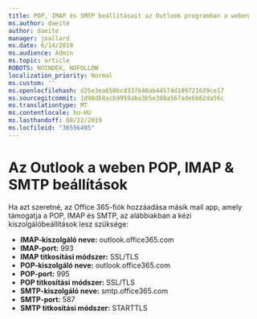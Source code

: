 ```yaml
---
title: POP, IMAP és SMTP beállításait az Outlook programban a weben
ms.author: daeite
author: daeite
manager: joallard
ms.date: 6/14/2019
ms.audience: Admin
ms.topic: article
ROBOTS: NOINDEX, NOFOLLOW
localization_priority: Normal
ms.custom: ''
ms.openlocfilehash: d25e3ea650bcd337640ab44574d109721639ce17
ms.sourcegitcommit: 1d98db8acb9959aba3b5e308a567ade6b62da56c
ms.translationtype: MT
ms.contentlocale: hu-HU
ms.lasthandoff: 08/22/2019
ms.locfileid: "36556495"
---
```

# <a name="pop-imap--smtp-settings-for-outlook-on-the-web"></a>Az Outlook a weben POP, IMAP & SMTP beállítások

Ha azt szeretné, az Office 365-fiók hozzáadása másik mail app, amely támogatja a POP, IMAP és SMTP, az alábbiakban a kézi kiszolgálóbeállítások lesz szüksége:
  
- **IMAP-kiszolgáló neve:** outlook.office365.com
- **IMAP-port:** 993
- **IMAP titkosítási módszer:** SSL/TLS
- **POP-kiszolgáló neve:** outlook.office365.com  
- **POP-port:** 995  
- **POP titkosítási módszer:** SSL/TLS  
- **SMTP-kiszolgáló neve:** smtp.office365.com
- **SMTP-port:** 587
- **SMTP titkosítási módszer:** STARTTLS